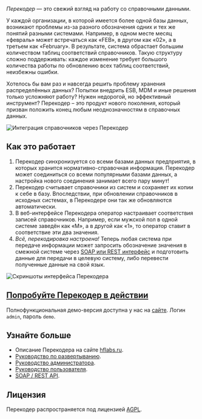 *Перекодер* — это свежий взгляд на работу со справочными данными.

У каждой организации, в которой имеется более одной базы данных, возникают проблемы из-за разного обозначения одних и тех же понятий разными системами. Например, в одном меcте месяц «февраль» может встречаться как «FEB», в другом как «02», а в третьем как «February». В результате, система обрастает большим количеством таблиц соответствий справочников. Такую структуру сложно поддерживать: каждое изменение требует большого количества работы по обновлению всех таблиц соответствий, неизбежны ошибки.

Хотелось бы вам раз и навсегда решить проблему хранения распределённых данных? Попытки внедрить ESB, MDM и иные решения только усложняют работу? Нужен недорогой, но эффективный инструмент? Перекодер – это продукт нового поколения, который призван положить конец любым неоднозначностям в справочных данных.

![Интеграция справочников через Перекодер](http://hflabs.ru/files/Image/after_integration.png)

## Как это работает

1. Перекодер синхронизуется со всеми базами данных предприятия, в которых хранится нормативно-справочная информация. Перекодер может соединиться со всеми популярными базами данных, а настройка нового соединения занимает всего пару минут!
2. Перекодер считывает справочники из систем и сохраняет их копии к себе в базу. Впоследствии, при обновлении справочников в исходных системах, в Перекодере они так же обновляются автоматически.
3. В веб-интерфейсе Перекодера оператор настраивает соответствия записей справочников. Например, если мужской пол в одной системе заведён как «М», а в другой как «1», то оператор ставит в соответствие эти два значения.
4. *Всё, перекодировка настроена!* Теперь любая система при передаче информации может запросить обозначение значения в смежной системе через [SOAP или REST интерфейс](http://confluence.hflabs.ru/display/RCDDOC/API) и подготовить данные для передачи в целевую систему, либо перевести полученные данные на свой язык. 

![Скриншоты интерфейса Перекодера](<http://hflabs.ru/files/Image/rcd_screenshot(1).png>)

## [Попробуйте Перекодер в действии](http://rcd.hflabs.ru/rcd)
Полнофункциональная демо-версия доступна у нас на [сайте](http://rcd.hflabs.ru/rcd). Логин `admin`, пароль `demo`.

## Узнайте больше

* Описание Перекодера на сайте [hflabs.ru](http://hflabs.ru/products-services/perecoder/).
* [Руководство по развертыванию](http://confluence.hflabs.ru).
* [Руководство администратора](http://confluence.hflabs.ru).
* [Руководство пользователя](http://confluence.hflabs.ru/pages/viewpage.action?pageId=110886942).
* [SOAP / REST API](http://confluence.hflabs.ru/display/RCDDOC/API).

## Лицензия

Перекодер распространяется под лицензией [AGPL](<https://tldrlegal.com/license/gnu-affero-general-public-license-v3-(agpl-3.0)>).